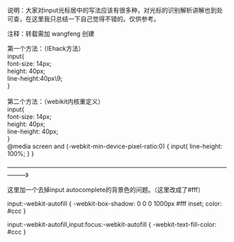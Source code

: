 说明：大家对input光标居中的写法应该有很多种，对光标的识别解析讲解也到处可查，在这里我只总结一下自己觉得不错的。仅供参考。

注释：转载需加 wangfeng 创建

第一个方法：（IEhack方法）<br/>
input{ <br/>
    font-size: 14px;<br/>
    height: 40px; <br/>
    line-height:40px\9;<br/>
}<br/>
<br/>
第二个方法：（webikit内核重定义）<br/>
input{ <br/>
    font-size: 14px;<br/>
    height: 40px; <br/>
    line-height: 40px;<br/>
}<br/>
@media screen and (-webkit-min-device-pixel-ratio:0) { input{ line-height: 100%; } }<br/>

———————————————————————————————————————》

这里加一个去掉input autocomplete的背景色的问题。（这里改成了#fff）

input:-webkit-autofill {
    -webkit-box-shadow: 0 0 0 1000px #fff inset;
    color: #ccc
}

input:-webkit-autofill,input:focus:-webkit-autofill {
    -webkit-text-fill-color: #ccc
}
